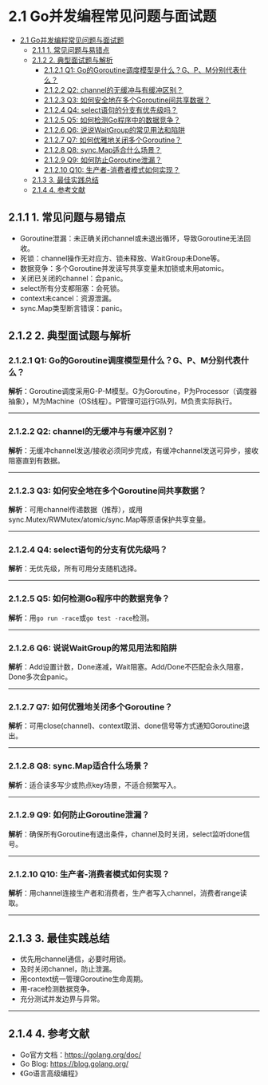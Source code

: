 # 2.1 Go并发编程常见问题与面试题

<!-- TOC START -->
- [2.1 Go并发编程常见问题与面试题](#go并发编程常见问题与面试题)
  - [2.1.1 1. 常见问题与易错点](#1-常见问题与易错点)
  - [2.1.2 2. 典型面试题与解析](#2-典型面试题与解析)
    - [2.1.2.1 Q1: Go的Goroutine调度模型是什么？G、P、M分别代表什么？](#q1-go的goroutine调度模型是什么？g、p、m分别代表什么？)
    - [2.1.2.2 Q2: channel的无缓冲与有缓冲区别？](#q2-channel的无缓冲与有缓冲区别？)
    - [2.1.2.3 Q3: 如何安全地在多个Goroutine间共享数据？](#q3-如何安全地在多个goroutine间共享数据？)
    - [2.1.2.4 Q4: select语句的分支有优先级吗？](#q4-select语句的分支有优先级吗？)
    - [2.1.2.5 Q5: 如何检测Go程序中的数据竞争？](#q5-如何检测go程序中的数据竞争？)
    - [2.1.2.6 Q6: 说说WaitGroup的常见用法和陷阱](#q6-说说waitgroup的常见用法和陷阱)
    - [2.1.2.7 Q7: 如何优雅地关闭多个Goroutine？](#q7-如何优雅地关闭多个goroutine？)
    - [2.1.2.8 Q8: sync.Map适合什么场景？](#q8-syncmap适合什么场景？)
    - [2.1.2.9 Q9: 如何防止Goroutine泄漏？](#q9-如何防止goroutine泄漏？)
    - [2.1.2.10 Q10: 生产者-消费者模式如何实现？](#q10-生产者-消费者模式如何实现？)
  - [2.1.3 3. 最佳实践总结](#3-最佳实践总结)
  - [2.1.4 4. 参考文献](#4-参考文献)
<!-- TOC END -->














## 2.1.1 1. 常见问题与易错点

- Goroutine泄漏：未正确关闭channel或未退出循环，导致Goroutine无法回收。
- 死锁：channel操作无对应方、锁未释放、WaitGroup未Done等。
- 数据竞争：多个Goroutine并发读写共享变量未加锁或未用atomic。
- 关闭已关闭的channel：会panic。
- select所有分支都阻塞：会死锁。
- context未cancel：资源泄漏。
- sync.Map类型断言错误：panic。

## 2.1.2 2. 典型面试题与解析

### 2.1.2.1 Q1: Go的Goroutine调度模型是什么？G、P、M分别代表什么？

**解析**：Goroutine调度采用G-P-M模型。G为Goroutine，P为Processor（调度器抽象），M为Machine（OS线程）。P管理可运行G队列，M负责实际执行。

---

### 2.1.2.2 Q2: channel的无缓冲与有缓冲区别？

**解析**：无缓冲channel发送/接收必须同步完成，有缓冲channel发送可异步，接收阻塞直到有数据。

---

### 2.1.2.3 Q3: 如何安全地在多个Goroutine间共享数据？

**解析**：可用channel传递数据（推荐），或用sync.Mutex/RWMutex/atomic/sync.Map等原语保护共享变量。

---

### 2.1.2.4 Q4: select语句的分支有优先级吗？

**解析**：无优先级，所有可用分支随机选择。

---

### 2.1.2.5 Q5: 如何检测Go程序中的数据竞争？

**解析**：用`go run -race`或`go test -race`检测。

---

### 2.1.2.6 Q6: 说说WaitGroup的常见用法和陷阱

**解析**：Add设置计数，Done递减，Wait阻塞。Add/Done不匹配会永久阻塞，Done多次会panic。

---

### 2.1.2.7 Q7: 如何优雅地关闭多个Goroutine？

**解析**：可用close(channel)、context取消、done信号等方式通知Goroutine退出。

---

### 2.1.2.8 Q8: sync.Map适合什么场景？

**解析**：适合读多写少或热点key场景，不适合频繁写入。

---

### 2.1.2.9 Q9: 如何防止Goroutine泄漏？

**解析**：确保所有Goroutine有退出条件，channel及时关闭，select监听done信号。

---

### 2.1.2.10 Q10: 生产者-消费者模式如何实现？

**解析**：用channel连接生产者和消费者，生产者写入channel，消费者range读取。

---

## 2.1.3 3. 最佳实践总结

- 优先用channel通信，必要时用锁。
- 及时关闭channel，防止泄漏。
- 用context统一管理Goroutine生命周期。
- 用-race检测数据竞争。
- 充分测试并发边界与异常。

---

## 2.1.4 4. 参考文献

- Go官方文档：<https://golang.org/doc/>
- Go Blog: <https://blog.golang.org/>
- 《Go语言高级编程》
